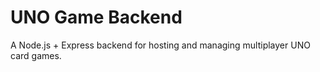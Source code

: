 # UNO Game Backend
A Node.js + Express backend for hosting and managing multiplayer UNO card games.
